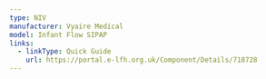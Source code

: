 ```yaml
---
type: NIV
manufacturer: Vyaire Medical
model: Infant Flow SIPAP
links:
  - linkType: Quick Guide
    url: https://portal.e-lfh.org.uk/Component/Details/718728
---
```

